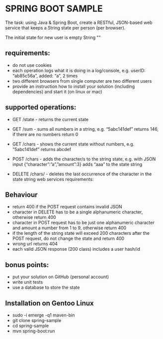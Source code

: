 # SPRING BOOT SAMPLE

The task: using Java & Spring Boot, create a RESTful, JSON-based web service that
keeps a String state per person (per browser).

The initial state for new user is empty String ""

## requirements:

- do not use cookies
- each operation logs what it is doing in a log/console, e.g. userID:  “ab85c56a”, added: “a”, 2 times
- two different browsers from single computer are two different users
- provide an instruction how to install your solution (including dependencies) and start it (on linux or mac)

## supported operations:

- GET /state - returns the current state

- GET /sum - sums all numbers in a string, e.g. “5abc141def” returns 146, if
there are no numbers return 0

- GET /chars - shows the current state without numbers, e.g. “5abc141def”
returns abcdef

- POST /chars - adds the character/s to the string state, e.g. with JSON
input {“character”:”a”,”amount”:3} adds “aaa” to the state string

- DELETE /chars/<character> - deletes the last occurrence of the character in
the state string
web services requirements:

## Behaviour

- return 400 if the POST request contains invalid JSON
- character in DELETE has to be a single alphanumeric character, otherwise return 400
- character in POST request has to be just one alphanumeric character and amount a number from 1 to 9, otherwise return 400
- if the length of the string state will exceed 200 characters after the POST request, do not change the state and return 400
- wrong url returns 404
- each valid JSON response (200 class) includes a user hash/id

## bonus points:

- put your solution on GitHub (personal account)
- write unit tests
- use a database to store the state

## Installation on Gentoo Linux
- sudo -i emerge -q1 maven-bin
- git clone spring-sample
- cd spring-sample
- mvn spring-boot:run
